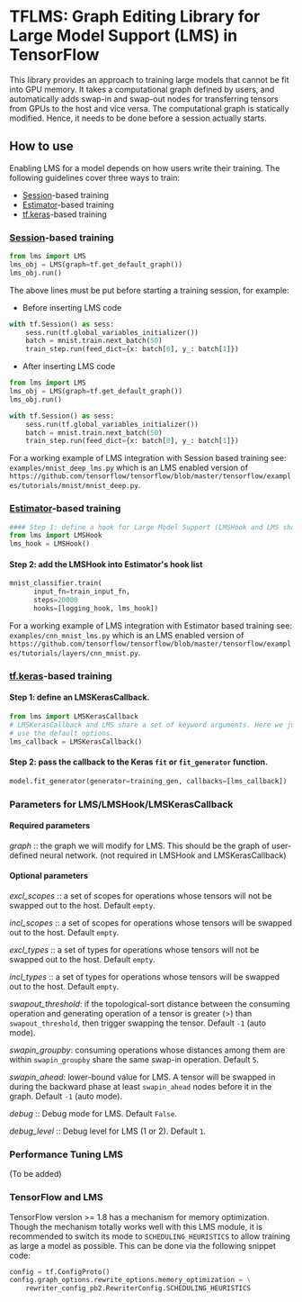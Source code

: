 # TFLMS: Graph Editing Library for Large Model Support (LMS) in TensorFlow

This library provides an approach to training large models that cannot be fit into GPU memory.
It takes a computational graph defined by users, and automatically adds swap-in and swap-out nodes for transferring tensors from GPUs to the host and vice versa.
The computational graph is statically modified. Hence, it needs to be done before a session actually starts.

## How to use
Enabling LMS for a model depends on how users write their training. The
following guidelines cover three ways to train:
- [Session](https://www.tensorflow.org/programmers_guide/graphs)-based training
- [Estimator](https://www.tensorflow.org/programmers_guide/estimators)-based training
- [tf.keras](https://www.tensorflow.org/api_docs/python/tf/keras)-based training

### [Session](https://www.tensorflow.org/programmers_guide/graphs)-based training
```python
from lms import LMS
lms_obj = LMS(graph=tf.get_default_graph())
lms_obj.run()
```
The above lines must be put before starting a training session, for example:
- Before inserting LMS code
```python
with tf.Session() as sess:
    sess.run(tf.global_variables_initializer())
	batch = mnist.train.next_batch(50)
	train_step.run(feed_dict={x: batch[0], y_: batch[1]})
```
- After inserting LMS code
```python
from lms import LMS
lms_obj = LMS(graph=tf.get_default_graph())
lms_obj.run()

with tf.Session() as sess:
    sess.run(tf.global_variables_initializer())
	batch = mnist.train.next_batch(50)
	train_step.run(feed_dict={x: batch[0], y_: batch[1]})
```
For a working example of LMS integration with Session based training see:
`examples/mnist_deep_lms.py`
which is an LMS enabled version of `https://github.com/tensorflow/tensorflow/blob/master/tensorflow/examples/tutorials/mnist/mnist_deep.py`.

### [Estimator](https://www.tensorflow.org/programmers_guide/estimators)-based training
```python
#### Step 1: define a hook for Large Model Support (LMSHook and LMS share the same set of parameters)
from lms import LMSHook
lms_hook = LMSHook()
```
#### Step 2: add the LMSHook into Estimator's hook list
```python
mnist_classifier.train(
      input_fn=train_input_fn,
      steps=20000
      hooks=[logging_hook, lms_hook])
```

For a working example of LMS integration with Estimator based training see:
`examples/cnn_mnist_lms.py`
which is an LMS enabled version of `https://github.com/tensorflow/tensorflow/blob/master/tensorflow/examples/tutorials/layers/cnn_mnist.py`.

### [tf.keras](https://www.tensorflow.org/api_docs/python/tf/keras)-based training
#### Step 1: define an LMSKerasCallback.
```python
from lms import LMSKerasCallback
# LMSKerasCallback and LMS share a set of keyword arguments. Here we just
# use the default options.
lms_callback = LMSKerasCallback()
```
#### Step 2: pass the callback to the Keras `fit` or `fit_generator` function.
```python
model.fit_generator(generator=training_gen, callbacks=[lms_callback])
```

### Parameters for LMS/LMSHook/LMSKerasCallback
#### Required parameters
_graph_ :: the graph we will modify for LMS. This should be the graph of user-defined neural network. (not required in LMSHook and LMSKerasCallback)

#### Optional parameters
_excl_scopes_ :: a set of scopes for operations whose tensors will not be swapped out to the host. Default `empty`.

_incl_scopes_ :: a set of scopes for operations whose tensors will be swapped out to the host. Default `empty`.

_excl_types_ :: a set of types for operations whose tensors will not be swapped out to the host. Default `empty`.

_incl_types_ :: a set of types for operations whose tensors will be swapped out to the host. Default `empty`.

_swapout_threshold_: if the topological-sort distance between the consuming operation and generating operation of a tensor is greater (>) than `swapout_threshold`, then trigger swapping the tensor. Default `-1` (auto mode).

_swapin_groupby_: consuming operations whose distances among them are within `swapin_groupby` share the same swap-in operation. Default `5`.

_swapin_ahead_: lower-bound value for LMS. A tensor will be swapped in during the backward phase at least `swapin_ahead` nodes before it in the graph. Default `-1` (auto mode).

_debug_ :: Debug mode for LMS. Default `False`.

_debug_level_ :: Debug level for LMS (1 or 2). Default `1`.

### Performance Tuning LMS
(To be added)

### TensorFlow and LMS

TensorFlow version >= 1.8 has a mechanism for memory optimization. Though the 
mechanism totally works well with this LMS module, it is recommended to switch
its mode to `SCHEDULING_HEURISTICS` to allow training as large a model as
possible. This can be done via the following snippet code:
```python
config = tf.ConfigProto()
config.graph_options.rewrite_options.memory_optimization = \
	rewriter_config_pb2.RewriterConfig.SCHEDULING_HEURISTICS
```
